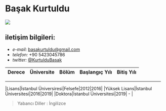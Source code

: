 # Başak Kurtuldu

![](https://avatars3.githubusercontent.com/u/47870917?s=460&v=49)

## iletişim bilgileri:  
- *e-mail:* [basakurtuldu@gmail.com](mailto:basakurtuldu@gmail.com)
- *telefon:* +90 5423045786
- *twitter:* [@KurtulduBasak](https://twitter.com/KurtulduBasak)


|Derece|Üniversite|Bölüm|Başlangıç Yılı|Bitiş Yılı|
|---|---|---|---|---|
-----------------
|Lisans|İstanbul Üniversiresi|Felsefe|2012|2016|
|Yüksek Lisans|İstanbul Üniversitesi|2016|2019|
|Doktora|İstanbul Üniversitesi|2019| - | 


> Yabancı Diller : İngilizce 


